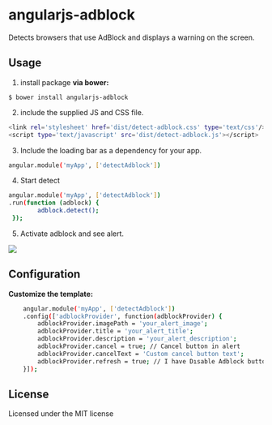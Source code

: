 # angularjs-adblock

Detects browsers that use AdBlock and displays a warning on the screen.
## Usage
1. install package
**via bower:**

`$ bower install angularjs-adblock`

2. include the supplied JS and CSS file.

```sh
<link rel='stylesheet' href='dist/detect-adblock.css' type='text/css'/>
<script type='text/javascript' src='dist/detect-adblock.js'></script>
```

3. Include the loading bar as a dependency for your app.

```sh
angular.module('myApp', ['detectAdblock'])
```

4. Start detect

```sh
angular.module('myApp', ['detectAdblock'])
.run(function (adblock) {
        adblock.detect();
 });
```

5. Activate adblock and see alert.

 ![](https://preview.ibb.co/iM1mEy/Screenshot_1.png)

## Configuration
**Customize the template:**
```sh
    angular.module('myApp', ['detectAdblock'])
    .config(['adblockProvider', function(adblockProvider) {
        adblockProvider.imagePath = 'your_alert_image';
        adblockProvider.title = 'your_alert_title';
        adblockProvider.description = 'your_alert_description';
        adblockProvider.cancel = true; // Cancel button in alert
        adblockProvider.cancelText = 'Custom cancel button text';
        adblockProvider.refresh = true; // I have Dısable Adblock button in alert 
    }]);
```
## License
Licensed under the MIT license
